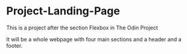 # Project-Landing-Page
This is a project after the section Flexbox in The Odin Project

It will be a whole webpage with four main sections and a header and a footer.
